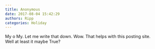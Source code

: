 ```yaml
---
title: Anonymous
date: 2017-08-04 15:42:29
authors: Ripp
categories: Holiday
---
```


 My o My. Let me write that down. Wow. That helps with this posting site. Well at least it maybe True?